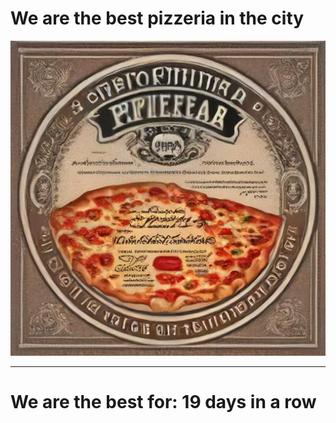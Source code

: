 # We are the best pizzeria in the city

![Certificate of the best pizzeria](photos/certificate.jpg)

--- 

# We are the best for: 19 days in a row